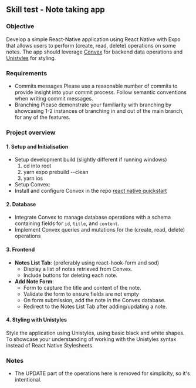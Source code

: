 ## Skill test - Note taking app

### Objective

Develop a simple React-Native application using React Native with Expo that allows users to perform (create, read, delete) operations on some notes. The app should leverage [Convex](https://docs.convex.dev/home) for backend data operations and [Unistyles](https://reactnativeunistyles.vercel.app/start/introduction/) for styling.

### Requirements

- Commits messages
  Please use a reasonable number of commits to provide insight into your commit process. Follow semantic conventions when writing commit messages.
- Branching
  Please demonstrate your familiarity with branching by showcasing 1-2 instances of branching in and out of the main branch, for any of the features.

### Project overview

#### 1. Setup and Initialisation

- Setup development build (slightly different if running windows)
  1. cd into root
  2. yarn expo prebuild --clean
  3. yarn ios
- Setup Convex:
- Install and configure Convex in the repo [react native quickstart](https://docs.convex.dev/quickstart/react-native)

#### 2. Database

- Integrate Convex to manage database operations with a schema containing fields for `id`, `title`, and `content`.
- Implement Convex queries and mutations for the (create, read, delete) operations

#### 3. Frontend

- **Notes List Tab**: (preferably using react-hook-form and sod)
  - Display a list of notes retrieved from Convex.
  - Include buttons for deleting each note.
- **Add Note Form**:
  - Form to capture the title and content of the note.
  - Validate the form to ensure fields are not empty
  - On form submission, add the note in the Convex database.
  - Redirect to the Notes List Tab after adding/updating a note.

#### 4. Styling with Unistyles

Style the application using Unistyles, using basic black and white shapes. To showcase your understanding of working with the Unistyles syntax instead of React Native Stylesheets.

### Notes

- The UPDATE part of the operations here is removed for simplicity, so it's intentional.

